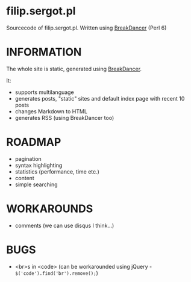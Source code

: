 filip.sergot.pl
================

Sourcecode of filip.sergot.pl. Written using [BreakDancer](https://github.com/sergot/BreakDancer) (Perl 6)

INFORMATION
================

The whole site is static, generated using [BreakDancer](https://github.com/sergot/BreakDancer).

It:
- supports multilanguage
- generates posts, "static" sites and default index page with recent 10 posts
- changes Markdown to HTML
- generates RSS (using BreakDancer too)

ROADMAP
================

- pagination
- syntax highlighting
- statistics (performance, time etc.)
- content
- simple searching


WORKAROUNDS
================

- comments (we can use disqus I think...)


BUGS
================

- \<br\>s in \<code\> (can be workarounded using jQuery - `$('code').find('br').remove();`)
